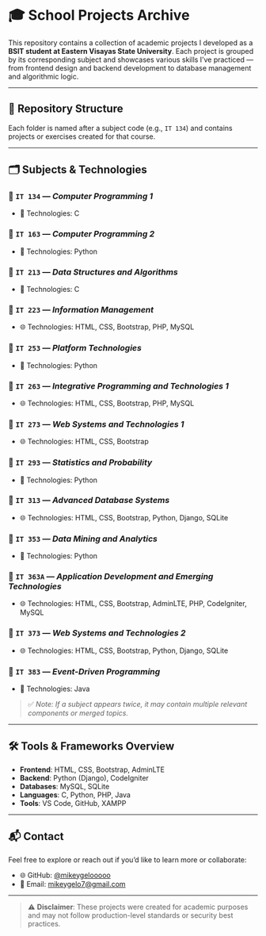 # 🎓 School Projects Archive

This repository contains a collection of academic projects I developed as a **BSIT student at Eastern Visayas State University**. Each project is grouped by its corresponding subject and showcases various skills I’ve practiced — from frontend design and backend development to database management and algorithmic logic.

---

## 📁 Repository Structure

Each folder is named after a subject code (e.g., `IT 134`) and contains projects or exercises created for that course.

---

## 🗂️ Subjects & Technologies

### 📘 `IT 134` — *Computer Programming 1*
- 🔧 Technologies: C

### 📗 `IT 163` — *Computer Programming 2*
- 🔧 Technologies: Python

### 📘 `IT 213` — *Data Structures and Algorithms*
- 🔧 Technologies: C

### 📙 `IT 223` — *Information Management*
- 🌐 Technologies: HTML, CSS, Bootstrap, PHP, MySQL

### 📗 `IT 253` — *Platform Technologies*
- 🔧 Technologies: Python

### 📙 `IT 263` — *Integrative Programming and Technologies 1*
- 🌐 Technologies: HTML, CSS, Bootstrap, PHP, MySQL

### 📘 `IT 273` — *Web Systems and Technologies 1*
- 🌐 Technologies: HTML, CSS, Bootstrap

### 📗 `IT 293` — *Statistics and Probability*
- 🔧 Technologies: Python

### 📙 `IT 313` — *Advanced Database Systems*
- 🌐 Technologies: HTML, CSS, Bootstrap, Python, Django, SQLite

### 📗 `IT 353` — *Data Mining and Analytics*
- 🔧 Technologies: Python

### 📙 `IT 363A` — *Application Development and Emerging Technologies*
- 🌐 Technologies: HTML, CSS, Bootstrap, AdminLTE, PHP, CodeIgniter, MySQL

### 📘 `IT 373` — *Web Systems and Technologies 2*
- 🌐 Technologies: HTML, CSS, Bootstrap, Python, Django, SQLite

### 📗 `IT 383` — *Event-Driven Programming*
- 🔧 Technologies: Java

> ✅ *Note: If a subject appears twice, it may contain multiple relevant components or merged topics.*

---

## 🛠️ Tools & Frameworks Overview

- **Frontend**: HTML, CSS, Bootstrap, AdminLTE
- **Backend**: Python (Django), CodeIgniter
- **Databases**: MySQL, SQLite
- **Languages**: C, Python, PHP, Java
- **Tools**: VS Code, GitHub, XAMPP

---

## 📬 Contact

Feel free to explore or reach out if you’d like to learn more or collaborate:

- 🌐 GitHub: [@mikeygelooooo](https://github.com/mikeygelooooo)
- 📧 Email: mikeygelo7@gmail.com

---

> ⚠️ **Disclaimer**: These projects were created for academic purposes and may not follow production-level standards or security best practices.
